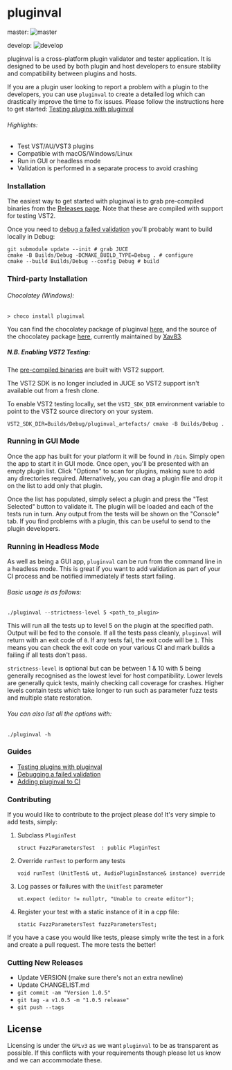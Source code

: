 # pluginval

master: ![master](https://github.com/Tracktion/pluginval/workflows/Build/badge.svg?branch=master) 

develop: ![develop](https://github.com/Tracktion/pluginval/workflows/Build/badge.svg?branch=develop)

pluginval is a cross-platform plugin validator and tester application. It is designed to be used by both plugin and host developers to ensure stability and compatibility between plugins and hosts.

If you are a plugin user looking to report a problem with a plugin to the developers, you can use `pluginval` to create a detailed log which can drastically improve the time to fix issues. Please follow the instructions here to get started: [Testing plugins with pluginval](<docs/Testing plugins with pluginval.md>)


###### Highlights:
  - Test VST/AU/VST3 plugins
  - Compatible with macOS/Windows/Linux
  - Run in GUI or headless mode
  - Validation is performed in a separate process to avoid crashing


### Installation

The easiest way to get started with pluginval is to grab pre-compiled binaries from the [Releases page](https://github.com/Tracktion/pluginval/releases). Note that these are compiled with support for testing VST2. 

Once you need to [debug a failed validation](https://github.com/Tracktion/pluginval/blob/develop/docs/Debugging%20a%20failed%20validation.md#quick-debugging) you'll probably want to build locally in Debug:

```
git submodule update --init # grab JUCE 
cmake -B Builds/Debug -DCMAKE_BUILD_TYPE=Debug . # configure
cmake --build Builds/Debug --config Debug # build
```

### Third-party Installation
###### _Chocolatey (Windows):_
```shell
> choco install pluginval
```

You can find the chocolatey package of pluginval [here](https://chocolatey.org/packages/pluginval), and the source of the chocolatey package [here](https://github.com/Xav83/chocolatey-packages/tree/develop/automatic/pluginval), currently maintained by [Xav83](https://github.com/Xav83).

##### N.B. Enabling VST2 Testing:

The [pre-compiled binaries](https://github.com/Tracktion/pluginval/releases) are built with VST2 support. 

The VST2 SDK is no longer included in JUCE so VST2 support isn't available out from a fresh clone. 

To enable VST2 testing locally, set the `VST2_SDK_DIR` environment variable to point to the VST2 source directory on your system.

```
VST2_SDK_DIR=Builds/Debug/pluginval_artefacts/ cmake -B Builds/Debug .
``` 

### Running in GUI Mode
Once the app has built for your platform it will be found in `/bin`. Simply open the app to start it in GUI mode. Once open, you'll be presented with an empty plugin list. Click "Options" to scan for plugins, making sure to add any directories required.
Alternatively, you can drag a plugin file and drop it on the list to add only that plugin.

Once the list has populated, simply select a plugin and press the "Test Selected" button to validate it. The plugin will be loaded and each of the tests run in turn. Any output from the tests will be shown on the "Console" tab.
If you find problems with a plugin, this can be useful to send to the plugin developers.

### Running in Headless Mode
As well as being a GUI app, `pluginval` can be run from the command line in a headless mode.
This is great if you want to add validation as part of your CI process and be notified immediately if tests start failing.

###### Basic usage is as follows:
```
./pluginval --strictness-level 5 <path_to_plugin>
```
This will run all the tests up to level 5 on the plugin at the specified path.
Output will be fed to the console.
If all the tests pass cleanly, `pluginval` will return with an exit code of `0`. If any tests fail, the exit code will be `1`.
This means you can check the exit code on your various CI and mark builds a failing if all tests don't pass.

`strictness-level` is optional but can be between 1 & 10 with 5 being generally recognised as the lowest level for host compatibility. Lower levels are generally quick tests, mainly checking call coverage for crashes. Higher levels contain tests which take longer to run such as parameter fuzz tests and multiple state restoration.

###### You can also list all the options with:
```
./pluginval -h
```

### Guides
 - [Testing plugins with pluginval](<docs/Testing plugins with pluginval.md>)
 - [Debugging a failed validation](<docs/Debugging a failed validation.md>)
 - [Adding pluginval to CI](<docs/Adding pluginval to CI.md>)

### Contributing
If you would like to contribute to the project please do! It's very simple to add tests, simply:
1) Subclass `PluginTest`
    ```
    struct FuzzParametersTest  : public PluginTest
    ```
2) Override `runTest` to perform any tests
    ```
    void runTest (UnitTest& ut, AudioPluginInstance& instance) override
    ```
3) Log passes or failures with the `UnitTest` parameter
    ```
    ut.expect (editor != nullptr, "Unable to create editor");
    ```
4) Register your test with a static instance of it in a cpp file:
   ```
   static FuzzParametersTest fuzzParametersTest;
   ```

If you have a case you would like tests, please simply write the test in a fork and create a pull request. The more tests the better!

### Cutting New Releases

* Update VERSION (make sure there's not an extra newline)
* Update CHANGELIST.md
* `git commit -am "Version 1.0.5"`
* `git tag -a v1.0.5 -m "1.0.5 release"`
* `git push --tags`

License
----

Licensing is under the `GPLv3` as we want `pluginval` to be as transparent as possible. If this conflicts with your requirements though please let us know and we can accommodate these.
